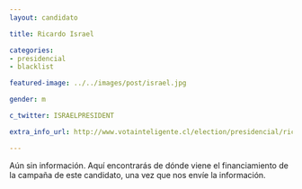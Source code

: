 ```yaml
---
layout: candidato

title: Ricardo Israel

categories: 
- presidencial
- blacklist

featured-image: ../../images/post/israel.jpg

gender: m

c_twitter: ISRAELPRESIDENT

extra_info_url: http://www.votainteligente.cl/election/presidencial/ricardo-israel

---
```


Aún sin información. Aquí encontrarás de dónde viene el financiamiento de la campaña de este candidato, una vez que nos envíe la información.



